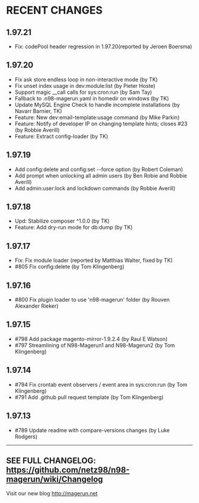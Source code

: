 RECENT CHANGES
==============

1.97.21
-------

* Fix: codePool header regression in 1.97.20(reported by Jeroen Boersma)

1.97.20
-------

* Fix ask store endless loop in non-interactive mode (by TK)
* Fix unset index usage in dev:module:list (by Pieter Hoste)
* Support magic \__call calls for sys:cron:run (by Sam Tay)
* Fallback to .n98-magerun.yaml in homedir on windows (by TK)
* Update MySQL Engine Check to handle incomplete installations (by Navarr Barnier, TK)
* Feature: New dev:email-template:usage command (by Mike Parkin)
* Feature: Notify of developer IP on changing template hints; closes #23 (by Robbie Averill)
* Feature: Extract config-loader (by TK)

1.97.19
-------

* Add config:delete and config:set --force option (by Robert Coleman)
* Add prompt when unlocking all admin users (by Ben Robie and Robbie Averill)
* Add admin:user:lock and lockdown commands (by Robbie Averill)

1.97.18
-------

* Upd: Stabilize composer ^1.0.0 (by TK)
* Feature: Add dry-run mode for db:dump (by TK)

1.97.17
-------

* Fix: Fix module loader (reported by Matthias Walter, fixed by TK)
* #805 Fix config:delete (by Tom Klingenberg)

1.97.16
-------

* #800 Fix plugin loader to use 'n98-magerun' folder (by Rouven Alexander Rieker)

1.97.15
-------

* #798 Add package magento-mirror-1.9.2.4 (by Raul E Watson)
* #797 Streamlining of N98-Magerun1 and N98-Magerun2 (by Tom Klingenberg)

1.97.14
-------

* #794 Fix crontab event observers / event area in sys:cron:run (by Tom Klingenberg)
* #791 Add .github pull request template (by Tom Klingenberg)

1.97.13
-------

* #789 Update readme with compare-versions changes  (by Luke Rodgers)

------------------------------------------------------------------------
SEE FULL CHANGELOG: https://github.com/netz98/n98-magerun/wiki/Changelog
------------------------------------------------------------------------

Visit our new blog http://magerun.net
